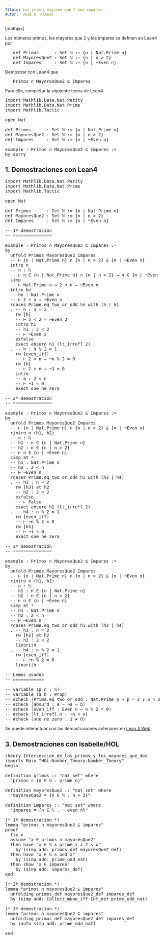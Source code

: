 ```yaml
---
Título: Los primos mayores que 2 son impares.
Autor:  José A. Alonso
---
```


[mathjax]

Los números primos, los mayores que 2 y los impares se definen en Lean4 por
<pre lang="lean">
   def Primos      : Set ℕ := {n | Nat.Prime n}
   def MayoresQue2 : Set ℕ := {n | n > 2}
   def Impares     : Set ℕ := {n | ¬Even n}
</pre>

Demostrar con Lean4 que
<pre lang="lean">
   Primos ∩ MayoresQue2 ⊆ Impares
</pre>

Para ello, completar la siguiente teoría de Lean4:

<pre lang="lean">
import Mathlib.Data.Nat.Parity
import Mathlib.Data.Nat.Prime
import Mathlib.Tactic

open Nat

def Primos      : Set ℕ := {n | Nat.Prime n}
def MayoresQue2 : Set ℕ := {n | n > 2}
def Impares     : Set ℕ := {n | ¬Even n}

example : Primos ∩ MayoresQue2 ⊆ Impares :=
by sorry
</pre>
<!--more-->

<h2>1. Demostraciones con Lean4</h2>

<pre lang="lean">
import Mathlib.Data.Nat.Parity
import Mathlib.Data.Nat.Prime
import Mathlib.Tactic

open Nat

def Primos      : Set ℕ := {n | Nat.Prime n}
def MayoresQue2 : Set ℕ := {n | n > 2}
def Impares     : Set ℕ := {n | ¬Even n}

-- 1ª demostración
-- ===============

example : Primos ∩ MayoresQue2 ⊆ Impares :=
by
  unfold Primos MayoresQue2 Impares
  -- ⊢ {n | Nat.Prime n} ∩ {n | n > 2} ⊆ {n | ¬Even n}
  intro n
  -- n : ℕ
  -- ⊢ n ∈ {n | Nat.Prime n} ∩ {n | n > 2} → n ∈ {n | ¬Even n}
  simp
  -- ⊢ Nat.Prime n → 2 < n → ¬Even n
  intro hn
  -- hn : Nat.Prime n
  -- ⊢ 2 < n → ¬Even n
  rcases Prime.eq_two_or_odd hn with (h | h)
  . -- h : n = 2
    rw [h]
    -- ⊢ 2 < 2 → ¬Even 2
    intro h1
    -- h1 : 2 < 2
    -- ⊢ ¬Even 2
    exfalso
    exact absurd h1 (lt_irrefl 2)
  . -- h : n % 2 = 1
    rw [even_iff]
    -- ⊢ 2 < n → ¬n % 2 = 0
    rw [h]
    -- ⊢ 2 < n → ¬1 = 0
    intro
    -- a : 2 < n
    -- ⊢ ¬1 = 0
    exact one_ne_zero

-- 2ª demostración
-- ===============

example : Primos ∩ MayoresQue2 ⊆ Impares :=
by
  unfold Primos MayoresQue2 Impares
  -- ⊢ {n | Nat.Prime n} ∩ {n | n > 2} ⊆ {n | ¬Even n}
  rintro n ⟨h1, h2⟩
  -- n : ℕ
  -- h1 : n ∈ {n | Nat.Prime n}
  -- h2 : n ∈ {n | n > 2}
  -- ⊢ n ∈ {n | ¬Even n}
  simp at *
  -- h1 : Nat.Prime n
  -- h2 : 2 < n
  -- ⊢ ¬Even n
  rcases Prime.eq_two_or_odd h1 with (h3 | h4)
  . -- h3 : n = 2
    rw [h3] at h2
    -- h2 : 2 < 2
    exfalso
    -- ⊢ False
    exact absurd h2 (lt_irrefl 2)
  . -- h4 : n % 2 = 1
    rw [even_iff]
    -- ⊢ ¬n % 2 = 0
    rw [h4]
    -- ⊢ ¬1 = 0
    exact one_ne_zero

-- 3ª demostración
-- ===============

example : Primos ∩ MayoresQue2 ⊆ Impares :=
by
  unfold Primos MayoresQue2 Impares
  -- ⊢ {n | Nat.Prime n} ∩ {n | n > 2} ⊆ {n | ¬Even n}
  rintro n ⟨h1, h2⟩
  -- n : ℕ
  -- h1 : n ∈ {n | Nat.Prime n}
  -- h2 : n ∈ {n | n > 2}
  -- ⊢ n ∈ {n | ¬Even n}
  simp at *
  -- h1 : Nat.Prime n
  -- h2 : 2 < n
  -- ⊢ ¬Even n
  rcases Prime.eq_two_or_odd h1 with (h3 | h4)
  . -- h3 : n = 2
    rw [h3] at h2
    -- h2 : 2 < 2
    linarith
  . -- h4 : n % 2 = 1
    rw [even_iff]
    -- ⊢ ¬n % 2 = 0
    linarith

-- Lemas usados
-- ============

-- variable (p n : ℕ)
-- variable (a b : Prop)
-- #check (Prime.eq_two_or_odd : Nat.Prime p → p = 2 ∨ p % 2 = 1)
-- #check (absurd : a → ¬a → b)
-- #check (even_iff : Even n ↔ n % 2 = 0)
-- #check (lt_irrefl n : ¬n < n)
-- #check (one_ne_zero : 1 ≠ 0)
</pre>

Se puede interactuar con las demostraciones anteriores en <a href="https://live.lean-lang.org/#url=https://raw.githubusercontent.com/jaalonso/Calculemus2/main/src/Interseccion_de_los_primos_y_los_mayores_que_dos.lean" rel="noopener noreferrer" target="_blank">Lean 4 Web</a>.

<h2>3. Demostraciones con Isabelle/HOL</h2>

<pre lang="isar">
theory Interseccion_de_los_primos_y_los_mayores_que_dos
imports Main "HOL-Number_Theory.Number_Theory"
begin

definition primos :: "nat set" where
  "primos = {n ∈ ℕ . prime n}"

definition mayoresQue2 :: "nat set" where
  "mayoresQue2 = {n ∈ ℕ . n > 2}"

definition impares :: "nat set" where
  "impares = {n ∈ ℕ . ¬ even n}"

(* 1ª demostración *)
lemma "primos ∩ mayoresQue2 ⊆ impares"
proof
  fix x
  assume "x ∈ primos ∩ mayoresQue2"
  then have "x ∈ ℕ ∧ prime x ∧ 2 < x"
    by (simp add: primos_def mayoresQue2_def)
  then have "x ∈ ℕ ∧ odd x"
    by (simp add: prime_odd_nat)
  then show "x ∈ impares"
    by (simp add: impares_def)
qed

(* 2ª demostración *)
lemma "primos ∩ mayoresQue2 ⊆ impares"
  unfolding primos_def mayoresQue2_def impares_def
  by (simp add: Collect_mono_iff Int_def prime_odd_nat)

(* 3ª demostración *)
lemma "primos ∩ mayoresQue2 ⊆ impares"
  unfolding primos_def mayoresQue2_def impares_def
  by (auto simp add: prime_odd_nat)

end
</pre>
